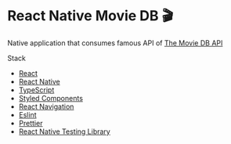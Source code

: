 # React Native Movie DB 🎬 

Native application that consumes famous API of [The Movie DB API](https://www.themoviedb.org/)

Stack
* [React](https://reactjs.org/)
* [React Native](https://reactnative.dev/)
* [TypeScript](https://www.typescriptlang.org/)
* [Styled Components](https://www.styled-components.com/)
* [React Navigation](https://reactnavigation.org/)
* [Eslint](https://eslint.org/)
* [Prettier](https://prettier.io/)
* [React Native Testing Library](https://testing-library.com/docs/react-native-testing-library/)

